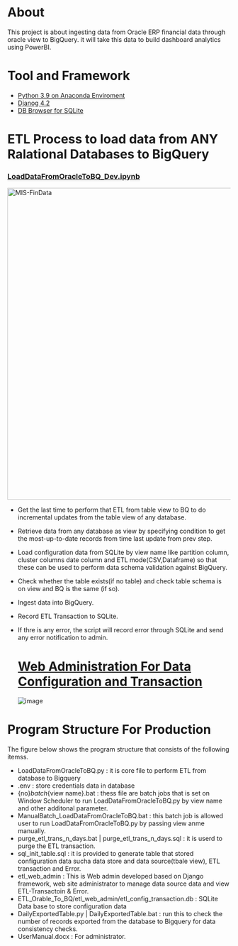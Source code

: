 # About
This project is about ingesting data from Oracle ERP financial data through oracle view to BigQuery. it will take this data to build 
dashboard analytics using PowerBI.

# Tool and Framework
* [Python 3.9 on Anaconda Enviroment](https://www.anaconda.com/download)
* [Djanog 4.2](https://docs.djangoproject.com/en/4.2/releases/4.2/) 
* [DB Browser for SQLite](https://sqlitebrowser.org/) 

# ETL Process to load data from ANY Ralational Databases to BigQuery
### [LoadDataFromOracleToBQ_Dev.ipynb](https://github.com/technqvi/MIS-FinData/blob/main/LoadDataFromOracleToBQ_Dev.ipynb)
<img width="703" alt="MIS-FinData" src="https://github.com/technqvi/MIS-FinData/assets/38780060/cb92bf51-b75e-428d-afa0-5ec9012c5335">

* Get the last time to perform that ETL from table view to BQ to do incremental updates from the table view of any database.
* Retrieve data from any database as view by specifying condition to get the most-up-to-date records from time last update from prev step.
* Load  configuration data from SQLite by view name like  partition column, cluster columns  date column  and ETL mode(CSV,Dataframe) so that these can be used to perform data schema validation against BigQuery.
* Check whether the table exists(if no table) and check table schema is on view and BQ is the same (if so).
* Ingest data into BigQuery.
* Record ETL Transaction to SQLite.
* If thre is any error, the script will record error through SQLite and send any error notification to admin.

  # [Web Administration For Data Configuration and Transaction](https://github.com/technqvi/MIS-FinData/tree/main/ETL_Orable_To_BQ/etl_web_admin)
  ![image](https://github.com/technqvi/MIS-FinData/assets/38780060/50e9bb99-0e19-4b19-bd4f-6daee7eb0c1e)
 
# Program Structure For Production
The figure below shows the program structure that  consists of the following itemss.
* LoadDataFromOracleToBQ.py : it is core file to perform ETL from database to Bigquery
* .env : store credentials data in database
* {no}_batch_{view name}.bat : thess file are batch jobs that is set on Window Scheduler to run LoadDataFromOracleToBQ.py by view name and other additonal parameter.
* ManualBatch_LoadDataFromOracleToBQ.bat : this batch job is allowed user to run LoadDataFromOracleToBQ.py by passing view anme manually.
* purge_etl_trans_n_days.bat | purge_etl_trans_n_days.sql : it is userd to purge the ETL transaction.
* sql_init_table.sql :  it is provided to generate table that stored configuration data  sucha  data store and data source(tbale view), ETL transaction and Error.
* etl_web_admin : This is Web admin developed based on Django framework, web site administrator to manage data source data and view ETL-Transactoin & Error.
* ETL_Orable_To_BQ/etl_web_admin/etl_config_transaction.db : SQLite Data base to store configuration data
* DailyExportedTable.py | DailyExportedTable.bat : run this to check the number of records exported from the database to Bigquery for data consistency checks.
* UserManual.docx : For administrator.

